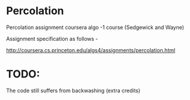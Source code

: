 # Percolation
Percolation assignment coursera algo -1 course (Sedgewick and Wayne)

Assignment specification as follows - 

http://coursera.cs.princeton.edu/algs4/assignments/percolation.html

# TODO: 

The code still suffers from backwashing (extra credits)
